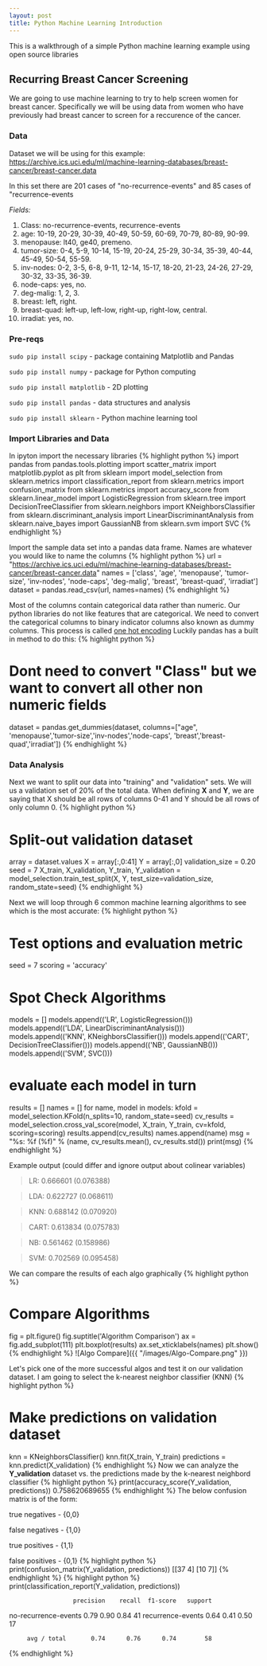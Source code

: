 ```yaml
---
layout: post
title: Python Machine Learning Introduction
---
```


This is a walkthrough of a simple Python machine learning example using open source libraries

## Recurring Breast Cancer Screening ##

We are going to use machine learning to try to help screen women for breast cancer.  Specifically we will be using data from women who have previously had breast cancer to screen for a reccurence of the cancer.

### Data
Dataset we will be using for this example:
https://archive.ics.uci.edu/ml/machine-learning-databases/breast-cancer/breast-cancer.data

In this set there are 201 cases of "no-recurrence-events" and 85 cases of "recurrence-events

*Fields:*
   1. Class: no-recurrence-events, recurrence-events
   2. age: 10-19, 20-29, 30-39, 40-49, 50-59, 60-69, 70-79, 80-89, 90-99.
   3. menopause: lt40, ge40, premeno.
   4. tumor-size: 0-4, 5-9, 10-14, 15-19, 20-24, 25-29, 30-34, 35-39, 40-44, 45-49, 50-54, 55-59.
   5. inv-nodes: 0-2, 3-5, 6-8, 9-11, 12-14, 15-17, 18-20, 21-23, 24-26, 27-29, 30-32, 33-35, 36-39.
   6. node-caps: yes, no.
   7. deg-malig: 1, 2, 3.
   8. breast: left, right.
   9. breast-quad: left-up, left-low, right-up, right-low, central.
  10. irradiat: yes, no.


### Pre-reqs
`sudo pip install scipy` - package containing Matplotlib and Pandas

`sudo pip install numpy` - package for Python computing

`sudo pip install matplotlib` - 2D plotting

`sudo pip install pandas` - data structures and analysis

`sudo pip install sklearn` - Python machine learning tool


### Import Libraries and Data

In ipyton import the necessary libraries
{% highlight python %}
import pandas
from pandas.tools.plotting import scatter_matrix
import matplotlib.pyplot as plt
from sklearn import model_selection
from sklearn.metrics import classification_report
from sklearn.metrics import confusion_matrix
from sklearn.metrics import accuracy_score
from sklearn.linear_model import LogisticRegression
from sklearn.tree import DecisionTreeClassifier
from sklearn.neighbors import KNeighborsClassifier
from sklearn.discriminant_analysis import LinearDiscriminantAnalysis
from sklearn.naive_bayes import GaussianNB
from sklearn.svm import SVC
{% endhighlight %}

Import the sample data set into a pandas data frame.  Names are whatever you would like to name the columns
{% highlight python %}
url = "https://archive.ics.uci.edu/ml/machine-learning-databases/breast-cancer/breast-cancer.data"
names = ['class', 'age', 'menopause', 'tumor-size', 'inv-nodes', 'node-caps', 'deg-malig', 'breast', 'breast-quad', 'irradiat']
dataset = pandas.read_csv(url, names=names)
{% endhighlight %}

Most of the columns contain categorical data rather than numeric.  Our python libraries do not like features that are categorical.
We need to convert the categorical columns to binary indicator columns also known as dummy columns.  This process is called [one hot encoding](https://hackernoon.com/what-is-one-hot-encoding-why-and-when-do-you-have-to-use-it-e3c6186d008f) 
Luckily pandas has a built in method to do this:
{% highlight python %}
# Dont need to convert "Class" but we want to convert all other non numeric fields
dataset = pandas.get_dummies(dataset, columns=["age", 'menopause','tumor-size','inv-nodes','node-caps', 'breast','breast-quad','irradiat'])
{% endhighlight %}

### Data Analysis
Next we want to split our data into "training" and "validation" sets.  We will us a validation set of 20% of the total data.
When defining **X** and **Y**, we are saying that X should be all rows of columns 0-41 and Y should be all rows of only column 0.
{% highlight python %}
# Split-out validation dataset
array = dataset.values
X = array[:,0:41]
Y = array[:,0]
validation_size = 0.20
seed = 7
X_train, X_validation, Y_train, Y_validation = model_selection.train_test_split(X, Y, test_size=validation_size, random_state=seed)
{% endhighlight %}

Next we will loop through 6 common machine learning algorithms to see which is the most accurate:
{% highlight python %}
# Test options and evaluation metric
seed = 7
scoring = 'accuracy'

# Spot Check Algorithms
models = []
models.append(('LR', LogisticRegression()))
models.append(('LDA', LinearDiscriminantAnalysis()))
models.append(('KNN', KNeighborsClassifier()))
models.append(('CART', DecisionTreeClassifier()))
models.append(('NB', GaussianNB()))
models.append(('SVM', SVC()))
# evaluate each model in turn
results = []
names = []
for name, model in models:
	kfold = model_selection.KFold(n_splits=10, random_state=seed)
	cv_results = model_selection.cross_val_score(model, X_train, Y_train, cv=kfold, scoring=scoring)
	results.append(cv_results)
	names.append(name)
	msg = "%s: %f (%f)" % (name, cv_results.mean(), cv_results.std())
	print(msg)
{% endhighlight %}

Example output (could differ and ignore output about colinear variables)

> LR: 0.666601 (0.076388)

> LDA: 0.622727 (0.068611)

> KNN: 0.688142 (0.070920)

> CART: 0.613834 (0.075783)

> NB: 0.561462 (0.158986)

> SVM: 0.702569 (0.095458)


We can compare the results of each algo graphically
{% highlight python %}
# Compare Algorithms
fig = plt.figure()
fig.suptitle('Algorithm Comparison')
ax = fig.add_subplot(111)
plt.boxplot(results)
ax.set_xticklabels(names)
plt.show()
{% endhighlight %}
![Algo Compare]({{ "/images/Algo-Compare.png" }})

Let's pick one of the more successful algos and test it on our validation dataset.  I am going to select the k-nearest neighbor classifier (KNN)
{% highlight python %}
# Make predictions on validation dataset
knn = KNeighborsClassifier()
knn.fit(X_train, Y_train)
predictions = knn.predict(X_validation)
{% endhighlight %}
Now we can analyze the **Y_validation** dataset vs. the predictions made by the k-nearest neighbord classifier
{% highlight python %}
print(accuracy_score(Y_validation, predictions))
0.758620689655
{% endhighlight %}
The below confusion matrix is of the form:

true negatives - {0,0} 

false negatives - {1,0}

true positives - {1,1} 

false positives - {0,1}
{% highlight python %}
print(confusion_matrix(Y_validation, predictions))
[[37  4]
 [10  7]]
{% endhighlight %}
{% highlight python %}
print(classification_report(Y_validation, predictions))

                      precision    recall  f1-score   support

no-recurrence-events       0.79      0.90      0.84        41
   recurrence-events       0.64      0.41      0.50        17

         avg / total       0.74      0.76      0.74        58
{% endhighlight %}
